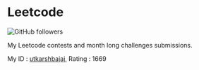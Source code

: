 # Leetcode 

![GitHub followers](https://img.shields.io/github/followers/utkarshbajaj?label=Follow&style=social)

My Leetcode contests and month long challenges submissions. 

My ID : <a href="https://leetcode.com/utkarshbajaj">utkarshbajaj</a>, Rating : 1669
